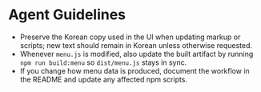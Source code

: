 # Agent Guidelines

- Preserve the Korean copy used in the UI when updating markup or scripts; new text should remain in Korean unless otherwise requested.
- Whenever `menu.js` is modified, also update the built artifact by running `npm run build:menu` so `dist/menu.js` stays in sync.
- If you change how menu data is produced, document the workflow in the README and update any affected npm scripts.
